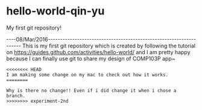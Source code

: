 # hello-world-qin-yu
My first git repository!

----08/Mar/2016-------------------------------------------------------------------
This is my first git repository which is created by following the tutorial on https://guides.github.com/activities/hello-world/ and I am pretty happy because I can finally use git to share my design of COMP103P app~

```
<<<<<<<< HEAD
I am making some change on my mac to check out how it works.
========

Why is there no change!! Even if i did change it when i chose a branch.
>>>>>>>> experiment-2nd
```
